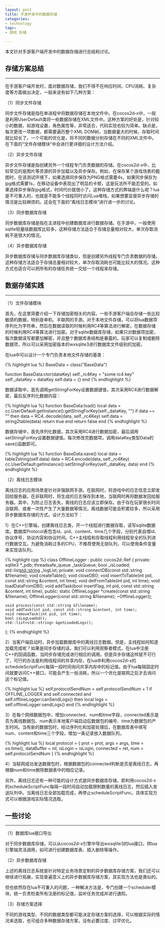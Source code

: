 ```yaml
---
layout: post
title: 手游开发中的数据存储
categories:
- technology
tags:
- 游戏 存储

---
```


本文针对手游客户端开发中的数据存储进行总结和讨论。
## 存储方案总结
---

在手游客户端开发时，面对数据存储，我们不得不在响应时间、CPU消耗、复杂度等方面做出决定，一般来说有如下几种方案：

（1）同步文件存储

同步文件存储是指在单进程中将数据存储在本地文件中。在cocos2d-x中，一般是利用UserDefault类将一些数据存储在XML文件中。这种方案的好处是，针对较小的数据，如游戏设置，角色属性等，非常适合，代码实现也较为简单。缺点是，每次更改一项数据，都需要遍历整个XML DOM树，当数据量大的时候，存取时间就比较长了。一个可能的优化是，将不同的数据分别存储在不同的XML文件中。在下面的“文件存储模块”中会进行更详细的设计方法介绍。

（2）异步文件存储

异步文件存储是指创建另外一个线程专门负责数据的存储。在cocos2d-x中，比较常见的是图片等资源的异步加载以及异步保存。例如，在保存某个游戏场景的截图时，在该测试环境下，如果选择同步保存为PNG格式需要4s，如果同步保存为jpg格式需要1s，在移动设备中表现出了明显的卡顿，这是玩法所不能忍受的。如果选择异步保存jpg格式，时间代价就很小了。这种存储方式的弊端是什么呢？lua是不可重入的，也就是不能多个线程同时访问Lua堆栈，如果想要监督异步存储的情况是比较麻烦的。这会在下面的“离线日志模块”进行进一步的讨论。

（3）同步数据库存储

同步数据库存储是指在主进程中创建数据库进行数据存储。在手游中，一般使用sqlite轻量级数据库比较多，这种存储方法适合于存储总量相对较大，单次存取消耗不是很大的情况。

（4）异步数据库存储

异步数据库存储与同步数据库存储类似，但是创建另外线程专门负责数据的存储。这种存储方法适合于存储总量相对较大，单次存取消耗也可能比较大的情况。这种方式也适合可以把所有的存储任务统一交给一个线程来存储。

## 数据存储实践
---

（1）文件存储模块

首先，在这里简要介绍一下存储加密相关的内容。一些手游客户端会存储一些比较敏感的数据，特别是单机、半联网的手游。对于本地文件存储，可以将lua数据项序列化为字符串，然后在数据读取的时候利用RC4等算法进行解密，在数据存储的时候利用RC4等算法进行加密。对于sqlite数据库存储，如果只对数据项加密，每次数据读写都要加解密，并且整个数据库表结构是暴露的，玩家可以复制或删除数据项，所以可以采用加密版本的wxsqlite3进行数据库文件级别的加密。

在lua中可以设计一个专门负责本地文件存储的基类：

{% highlight lua %}
BaseData = class("BaseData")

function BaseData:ctor(dataKey)
    self._rc4Key = "some rc4 key"
    self._dataKey = dataKey
    self.data = {}
end
{% endhighlight %}

数据读取中，首先调用getStringForKey设置数据键值，其次采用RC4进行数据解密，最后反序列化数据内容：

{% highlight lua %}
function BaseData:load()
	local data = cc.UserDefault:getInstance():getStringForKey(self._dataKey, "")
    if data ~= "" then
        data = RC4..decode(data, self._rc4Key)
        self.data = string2table(data)
        return true
     end
     return false
end
{% endhighlight %}

数据存储中，首先序列化数据，其次采用RC4进行数据加密，最后调用setStringForKey设置数据键值。每次修改完数据项，调用dataKey类型Data的save()函数即可。

{% highlight lua %}
function BaseData:save()
    local data = table2string(self.data)
    data = RC4.encode(data, self._rc4Key)
    cc.UserDefault:getInstance():setStringForKey(self._dataKey, data)
end
{% endhighlight %}

（2）离线日志模块

离线日志的应用场景是针对非强联网手游。在联网时，将游戏中的日志信息立即发回给服务器。在非联网时，将生成的日志保存到本地，当联网时再将数据发回给服务器。其中，为防止日志丢失，离线的日志应该立即保存。由于存在玩家很长时间没联网、或者一次性产生了大量数据等情况，离线数据可能会积累较多，所以采用异步数据库存储的方式。设计方法如下：

1）在C++引擎端，创建离线日志类，开一个线程进行数据存取，读写sqlite数据库。数据库Protocol表包含id、pid、content、time几个字段，分别代表自增id、协议序号、协议内容和协议时间。C++主线程和存取线程利用线程安全的队列进行数据交互。为避免消耗过多的CPU，不推荐使用无锁队列，可以使用条件变量来实现该队列。

{% highlight cpp %}
class OfflineLogger : public cocos2d::Ref  { 
private:
    sqlite3 *_pdb;
    threadsafe_queue<MessageItem> _taskQueue; 
    bool _isLoaded;
    std::list<std::string> _logList;
private:
    void connectDB(const std::string &filename);
    void createTable(); 
    void closeDB();
    void insertToTable(int pid, const std::string &content, int time); 
    void delFromTable(int pid, int time); 
    void loadDataFromDB(); 
    void addTask(bool insertFlag, int pid, const std::string &content, int time); 
public:
    static OfflineLogger *create(const std::string &filename); 
    OfflineLogger(const std::string &filename);
    ~OfflineLogger();
 
    void process(const std::string &filename); 
    void addTask(int pid, const std::string &content, int time); 
    void removeTask(int pid, int time);
    bool isLogLoaded();
    std::list<std::string> &getLoadedLogs();  
};
{% endhighlight %}

2）当客户端启动时，异步加载数据库中的离线日志数据。但是，主线程如何知道加载完成呢？如果是同步存储的话，我们可以利用观察者模式，在lua中注册C++的回调函数，当同步存储完成进行相应的调用。但是异步存储这样就不可行了，可行的办法是利用线程间的共享内存，在lua中利用cocos2d-x的scheduleScriptFunc每隔一段时间询问共享内存中的标记值。由于lua每隔固定时间就要访问C++接口，可能会产生一些消耗，所以一个优化是联网之后才去询问这个标记值。

{% highlight lua %}
self.protocolSendNum = self.protocolSendNum + 1
if OFFLINE_LOGGER and self.connected and self.offlineLogger:canSendLogs() then
    local logs = self.offlineLogger:sendLogs()
end
{% endhighlight %}

3）在每个网络数据包中，增加connected、num和time字段，connected表示是否为离线数据包、num表示本地客户端启动后数据包的编号、time为数据包的产生时间。当有新的数据包时，经过序列化和加密处理后，在数据库表中填写num、content和time三个字段，增加一条记录放入数据队列。

{% highlight lua %}
local protocol = {
     prot = prot,
     args = args,
     time = os.time(),
     dataBuffer = nil,
     isLogin = isLogin,
     connected = ret,
     num = self.protocolSendNum
 }
 {% endhighlight %}

4）当联网成功发送数据包时，根据数据包的connected判断是否是离线日志，再根据num和time删除数据表中的相应记录。

另外，离线日志还有一种可能的设计方式是同步数据库存储，即利用cocos2d-x的scheduleScriptFunc每隔一段时间自动加载限制数量的离线日志，然后插入发送队列中。当离线日志全部加载完成，再停止scheduleScriptFunc。具体实现方式可以根据游戏实际情况选取。

## 一些讨论
---

（1）数据库lua接口导出

对于同步数据库存储，可以从cocos2d-x引擎中导出wxsqlite3的lua接口，供lua引擎端灵活调用，如可进行创建数据库表、插入删除等操作。

（2）异步数据库存储

上述的离线日志系统是针对特定业务场景定制的异步数据库存储方案，我们还可以继续进行拓展，实现普遍意义上的异步数据库存储方案，其实现方法也是类似的。

但也依然存在lua不可重入的问题，一种解决方法是，专门创建一个scheduler模块，统一负责检查所有注册的标记值，监听任务完成并进行通知。

（3）存储方案选择

不同的游戏类型、不同的数据类型都可能决定存储方案的选择，可以根据实际的情况来选取，也可组合多种数据存储方案，没有必要过度、过早优化。